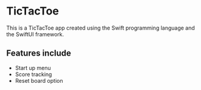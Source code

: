 # TicTacToe

This is a TicTacToe app created using the Swift programming language and the SwiftUI framework.

## Features include
- Start up menu
- Score tracking
- Reset board option
